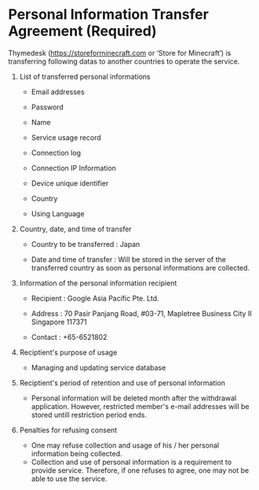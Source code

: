 ﻿# Personal Information Transfer Agreement (Required)

Thymedesk (https://storeforminecraft.com or ‘Store for Minecraft’) is transferring following datas to another countries to operate the service.

1. List of transferred personal informations

   * Email addresses

   * Password

   * Name

   * Service usage record

   * Connection log

   * Connection IP Information

   * Device unique identifier

   * Country

   * Using Language
     

2. Country, date, and time of transfer

   * Country to be transferred : Japan

   * Date and time of transfer : Will be stored in the server of the transferred country as soon as personal informations are collected.

     

3. Information of the personal information recipient

   * Recipient : Google Asia Pacific Pte. Ltd.

   * Address : 70 Pasir Panjang Road, #03-71, Mapletree Business City II Singapore 117371

   * Contact : +65-6521802

     

4. Reciptient's purpose of usage

   * Managing and updating service database

     

5. Reciptient's period of retention and use of personal information

   * Personal information will be deleted month after the withdrawal application. However, restricted member's e-mail addresses will be stored untill restriction period ends.

     

6. Penalties for refusing consent

   * One may refuse collection and usage of his / her personal information being collected.
   * Collection and use of personal information is a requirement to provide service. Therefore, if one refuses to agree, one may not be able to use the service.
